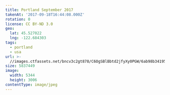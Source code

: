 ```yaml
---
title: Portland September 2017
takenAt: '2017-09-18T16:44:08.000Z'
rotation: 0
license: CC BY-ND 3.0
geo:
  lat: 45.527022
  lng: -122.684303
tags:
  - portland
  - usa
url: >-
  //images.ctfassets.net/bncv3c2gt878/C6OgSBlBbtd2jfyXy0PGW/6ab98b341955b53a6ac04aeb9e63f2fa/portland-september-2017_36647141353_o
size: 5837449
image:
  width: 5344
  height: 3006
contentType: image/jpeg
---
```


